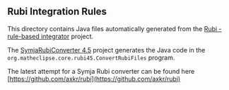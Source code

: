 ## Rubi Integration Rules

This directory contains Java files automatically generated from the [Rubi - rule-based integrator](http://www.apmaths.uwo.ca/~arich/) project. 

The [SymjaRubiConverter 4.5](https://bitbucket.org/axelclk/symjarubiconverter) project generates the Java code in the `org.matheclipse.core.rubi45.ConvertRubiFiles` program.


The latest attempt for a Symja Rubi converter can be found here [https://github.com/axkr/rubi](https://github.com/axkr/rubi) 